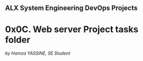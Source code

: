 ## ALX System Engineering DevOps Projects


# 0x0C. Web server Project tasks folder


*by Hamza YASSINE, SE Student*